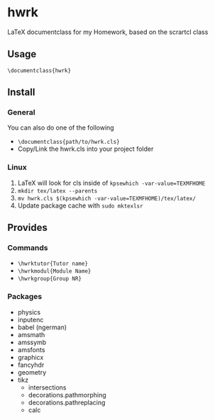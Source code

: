 # hwrk
LaTeX documentclass for my Homework, based on the scrartcl class

## Usage
`\documentclass{hwrk}`

## Install
### General
You can also do one of the following
- `\documentclass{path/to/hwrk.cls}`
- Copy/Link the hwrk.cls into your project folder

### Linux
1. LaTeX will look for cls inside of `kpsewhich -var-value=TEXMFHOME`
2. `mkdir tex/latex --parents`
3. `mv hwrk.cls $(kpsewhich -var-value=TEXMFHOME)/tex/latex/`
4. Update package cache with `sudo mktexlsr`


## Provides
### Commands
- `\hwrktutor{Tutor name}`
- `\hwrkmodul{Module Name}`
- `\hwrkgroup{Group NR}`

### Packages
- physics
- inputenc
- babel (ngerman)
- amsmath
- amssymb
- amsfonts
- graphicx
- fancyhdr
- geometry
- tikz
	- intersections
	- decorations.pathmorphing
	- decorations.pathreplacing
	- calc
